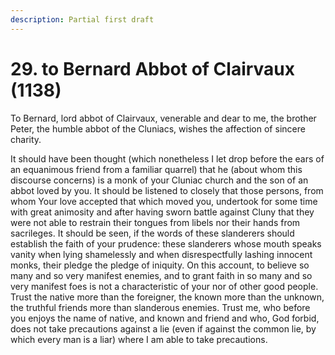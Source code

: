```yaml
---
description: Partial first draft
---
```


# 29. to Bernard Abbot of Clairvaux \(1138\)

To Bernard, lord abbot of Clairvaux, venerable and dear to me, the brother Peter, the humble abbot of the Cluniacs, wishes the affection of sincere charity.

It should have been thought \(which nonetheless I let drop before the ears of an equanimous friend from a familiar quarrel\) that he \(about whom this discourse concerns\) is a monk of your Cluniac church and the son of an abbot loved by you. It should be listened to closely that those persons, from whom Your love accepted that which moved you, undertook for some time with great animosity and after having sworn battle against Cluny that they were not able to restrain their tongues from libels nor their hands from sacrileges. It should be seen, if the words of these slanderers should establish the faith of your prudence: these slanderers whose mouth speaks vanity when lying shamelessly and when disrespectfully lashing innocent monks, their pledge the pledge of iniquity. On this account, to believe so many and so very manifest enemies, and to grant faith in so many and so very manifest foes is not a characteristic of your nor of other good people. Trust the native more than the foreigner, the known more than the unknown, the truthful friends more than slanderous enemies. Trust me, who before you enjoys the name of native, and known and friend and who, God forbid, does not take precautions against a lie \(even if against the common lie, by which every man is a liar\) where I am able to take precautions.

